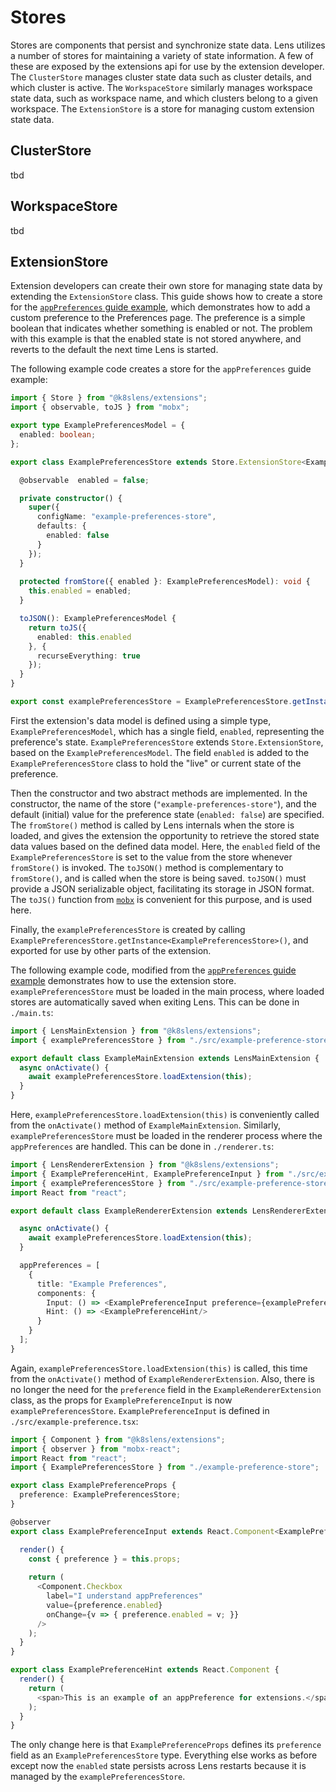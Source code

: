 # Stores

Stores are components that persist and synchronize state data. Lens utilizes a number of stores for maintaining a variety of state information.
A few of these are exposed by the extensions api for use by the extension developer.
The `ClusterStore` manages cluster state data such as cluster details, and which cluster is active.
The `WorkspaceStore` similarly manages workspace state data, such as workspace name, and which clusters belong to a given workspace.
The `ExtensionStore` is a store for managing custom extension state data.
## ClusterStore

tbd

## WorkspaceStore

tbd

## ExtensionStore

Extension developers can create their own store for managing state data by extending the `ExtensionStore` class.
This guide shows how to create a store for the [`appPreferences` guide example](../renderer-extension#apppreferences), which demonstrates how to add a custom preference to the Preferences page.
The preference is a simple boolean that indicates whether something is enabled or not.
The problem with this example is that the enabled state is not stored anywhere, and reverts to the default the next time Lens is started.

The following example code creates a store for the `appPreferences` guide example:

``` typescript
import { Store } from "@k8slens/extensions";
import { observable, toJS } from "mobx";

export type ExamplePreferencesModel = {
  enabled: boolean;
};

export class ExamplePreferencesStore extends Store.ExtensionStore<ExamplePreferencesModel> {

  @observable  enabled = false;

  private constructor() {
    super({
      configName: "example-preferences-store",
      defaults: {
        enabled: false
      }
    });
  }
 
  protected fromStore({ enabled }: ExamplePreferencesModel): void {
    this.enabled = enabled;
  }

  toJSON(): ExamplePreferencesModel {
    return toJS({
      enabled: this.enabled
    }, {
      recurseEverything: true
    });
  }
}

export const examplePreferencesStore = ExamplePreferencesStore.getInstance<ExamplePreferencesStore>();
```

First the extension's data model is defined using a simple type, `ExamplePreferencesModel`, which has a single field, `enabled`, representing the preference's state.
`ExamplePreferencesStore` extends `Store.ExtensionStore`, based on the `ExamplePreferencesModel`.
The field `enabled` is added to the `ExamplePreferencesStore` class to hold the "live" or current state of the preference.

Then the constructor and two abstract methods are implemented.
In the constructor, the name of the store (`"example-preferences-store"`), and the default (initial) value for the preference state (`enabled: false`) are specified. 
The `fromStore()` method is called by Lens internals when the store is loaded, and gives the extension the opportunity to retrieve the stored state data values based on the defined data model.
Here, the `enabled` field of the `ExamplePreferencesStore` is set to the value from the store whenever `fromStore()` is invoked.
The `toJSON()` method is complementary to `fromStore()`, and is called when the store is being saved.
`toJSON()` must provide a JSON serializable object, facilitating its storage in JSON format.
The `toJS()` function from [`mobx`](https://mobx.js.org/README.html) is convenient for this purpose, and is used here.

Finally, the `examplePreferencesStore` is created by calling `ExamplePreferencesStore.getInstance<ExamplePreferencesStore>()`, and exported for use by other parts of the extension.

The following example code, modified from the [`appPreferences` guide example](../renderer-extension#apppreferences) demonstrates how to use the extension store.
`examplePreferencesStore` must be loaded in the main process, where loaded stores are automatically saved when exiting Lens. This can be done in `./main.ts`:

``` typescript
import { LensMainExtension } from "@k8slens/extensions";
import { examplePreferencesStore } from "./src/example-preference-store";

export default class ExampleMainExtension extends LensMainExtension {
  async onActivate() {
    await examplePreferencesStore.loadExtension(this);
  }
}
```

Here, `examplePreferencesStore.loadExtension(this)` is conveniently called from the `onActivate()` method of `ExampleMainExtension`.
Similarly, `examplePreferencesStore` must be loaded in the renderer process where the `appPreferences` are handled. This can be done in `./renderer.ts`:

``` typescript
import { LensRendererExtension } from "@k8slens/extensions";
import { ExamplePreferenceHint, ExamplePreferenceInput } from "./src/example-preference";
import { examplePreferencesStore } from "./src/example-preference-store";
import React from "react";

export default class ExampleRendererExtension extends LensRendererExtension {

  async onActivate() {
    await examplePreferencesStore.loadExtension(this);
  }

  appPreferences = [
    {
      title: "Example Preferences",
      components: {
        Input: () => <ExamplePreferenceInput preference={examplePreferencesStore}/>,
        Hint: () => <ExamplePreferenceHint/>
      }
    }
  ];
}
```

Again, `examplePreferencesStore.loadExtension(this)` is called, this time from the `onActivate()` method of `ExampleRendererExtension`.
Also, there is no longer the need for the `preference` field in the `ExampleRendererExtension` class, as the props for `ExamplePreferenceInput` is now `examplePreferencesStore`.
`ExamplePreferenceInput` is defined in `./src/example-preference.tsx`:

``` typescript
import { Component } from "@k8slens/extensions";
import { observer } from "mobx-react";
import React from "react";
import { ExamplePreferencesStore } from "./example-preference-store";

export class ExamplePreferenceProps {
  preference: ExamplePreferencesStore;
}

@observer
export class ExamplePreferenceInput extends React.Component<ExamplePreferenceProps> {

  render() {
    const { preference } = this.props;
    
    return (
      <Component.Checkbox
        label="I understand appPreferences"
        value={preference.enabled}
        onChange={v => { preference.enabled = v; }}
      />
    );
  }
}

export class ExamplePreferenceHint extends React.Component {
  render() {
    return (
      <span>This is an example of an appPreference for extensions.</span>
    );
  }
}
```

The only change here is that `ExamplePreferenceProps` defines its `preference` field as an `ExamplePreferencesStore` type.
Everything else works as before except now the `enabled` state persists across Lens restarts because it is managed by the 
`examplePreferencesStore`.